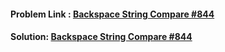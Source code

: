 #### Problem Link : [ Backspace String Compare #844](https://leetcode.com/problems/backspace-string-compare/solution/)
#### Solution: [ Backspace String Compare #844](backspace.cpp)

